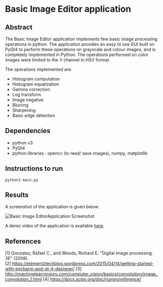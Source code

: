 # Basic Image Editor application
## Abstract
The Basic Image Editor application implements few basic image processing operations in python. The application provides an easy to use GUI built on PyQt4 to perform these operations on grayscale and colour images, and is completely implemented in Python. The operations performed on color images were limited to the V channel in HSV format. 

The operations implemented are:
* Histogram computation
* Histogram equalization
* Gamma correction
* Log transform
* Image negative
* Blurring
* Sharpening
* Basic edge detection

## Dependencies
- python v3
- PyQt4
- python libraries : opencv (to read/ save images), numpy, matplotlib
## Instructions to run
~~~~
python3 main.py
~~~~
## Results
A screenshot of the application is given below.

![Basic Image EditorApplication Screenshot](https://github.com/shyama95/basic-image-editor/blob/master/application-screenshot.png)

A demo video of the application is available [here](https://drive.google.com/open?id=18prC7elV6siC_4wt78Md9Lqut46Hag8H).
## References
[1] Gonzalez, Rafael C., and Woods, Richard E. "Digital image processing. 3E" (2008).  
[2] https://elementztechblog.wordpress.com/2015/04/14/getting-started-with-pycharm-and-qt-4-designer/
[3] http://machinelearninguru.com/computer_vision/basics/convolution/image_convolution_1.html
[4] https://docs.scipy.org/doc/numpy/reference/
